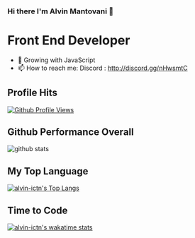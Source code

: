 ### Hi there I'm Alvin Mantovani 👋
# Front End Developer

- 🌱 Growing with JavaScript
- 📫 How to reach me: 
    Discord  : http://discord.gg/nHwsmtC

## Profile Hits
[![Github Profile Views](https://hits.seeyoufarm.com/api/count/incr/badge.svg?url=https%3A%2F%2Fgithub.com%2Falvin-ictn&count_bg=%23c43c00&title_bg=%23555555&icon=github.svg&icon_color=%23E7E7E7&title=alvin-ictn+Profile+Views&edge_flat=false)](https://github.com/alvin-ictn/)

## Github Performance Overall
![github stats](https://github-readme-stats.vercel.app/api?username=alvin-ictn&show_icons=true&count_private=true&theme=dark)

## My Top Language
[![alvin-ictn's Top Langs](https://github-readme-stats.vercel.app/api/top-langs/?username=alvin-ictn&layout=compact&langs_count=10)](https://github.com/alvin-ictn/) 

##  Time to Code
[![alvin-ictn's wakatime stats](https://github-readme-stats.vercel.app/api/wakatime?username=alvinictn)](https://github.com/alvin-ictn/)

